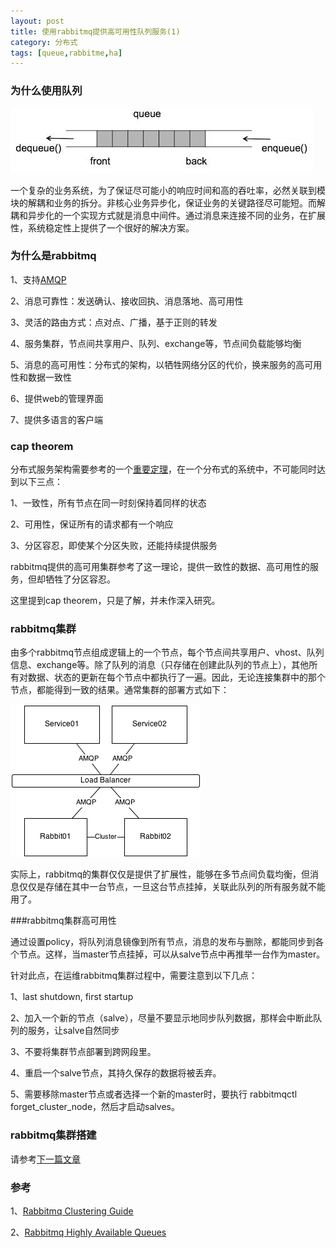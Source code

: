 ```yaml
---
layout: post
title: 使用rabbitmq提供高可用性队列服务(1)
category: 分布式
tags: [queue,rabbitme,ha]
---
```


### 为什么使用队列

![queue](/assets/images/queue.jpeg)

一个复杂的业务系统，为了保证尽可能小的响应时间和高的吞吐率，必然关联到模块的解耦和业务的拆分。非核心业务异步化，保证业务的关键路径尽可能短。而解耦和异步化的一个实现方式就是消息中间件。通过消息来连接不同的业务，在扩展性，系统稳定性上提供了一个很好的解决方案。

### 为什么是rabbitmq

1、支持[AMQP](http://en.wikipedia.org/wiki/Advanced_Message_Queuing_Protocol)

2、消息可靠性：发送确认、接收回执、消息落地、高可用性

3、灵活的路由方式：点对点、广播，基于正则的转发

4、服务集群，节点间共享用户、队列、exchange等，节点间负载能够均衡

5、消息的高可用性：分布式的架构，以牺牲网络分区的代价，换来服务的高可用性和数据一致性

6、提供web的管理界面

7、提供多语言的客户端

### cap theorem

分布式服务架构需要参考的一个[重要定理](http://en.wikipedia.org/wiki/CAP_theorem)，在一个分布式的系统中，不可能同时达到以下三点：

1、一致性，所有节点在同一时刻保持着同样的状态

2、可用性，保证所有的请求都有一个响应

3、分区容忍，即使某个分区失败，还能持续提供服务

rabbitmq提供的高可用集群参考了这一理论，提供一致性的数据、高可用性的服务，但却牺牲了分区容忍。

这里提到cap theorem，只是了解，并未作深入研究。

### rabbitmq集群

由多个rabbitmq节点组成逻辑上的一个节点，每个节点间共享用户、vhost、队列信息、exchange等。除了队列的消息（只存储在创建此队列的节点上），其他所有对数据、状态的更新在每个节点中都执行了一遍。因此，无论连接集群中的那个节点，都能得到一致的结果。通常集群的部署方式如下：

![rabbitmq_ha](/assets/images/rabbitmq_ha.png)

实际上，rabbitmq的集群仅仅是提供了扩展性，能够在多节点间负载均衡，但消息仅仅是存储在其中一台节点，一旦这台节点挂掉，关联此队列的所有服务就不能用了。

###rabbitmq集群高可用性

通过设置policy，将队列消息镜像到所有节点，消息的发布与删除，都能同步到各个节点。这样，当master节点挂掉，可以从salve节点中再推举一台作为master。

针对此点，在运维rabbitmq集群过程中，需要注意到以下几点：

1、last shutdown, first startup

2、加入一个新的节点（salve），尽量不要显示地同步队列数据，那样会中断此队列的服务，让salve自然同步

3、不要将集群节点部署到跨网段里。

4、重启一个salve节点，其持久保存的数据将被丢弃。

5、需要移除master节点或者选择一个新的master时，要执行 rabbitmqctl forget_cluster_node，然后才启动salves。

### rabbitmq集群搭建

请参考[下一篇文章](/2015/06/06/rabbitmq-cluster-with-high-availability-2)

### 参考
1、[Rabbitmq Clustering Guide](https://www.rabbitmq.com/clustering.html)

2、[Rabbitmq Highly Available Queues](http://www.rabbitmq.com/ha.html)








